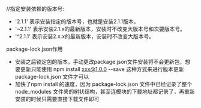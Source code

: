 //指定安装依赖的版本号:
* '2.1.1'   表示安装指定的版本号，也就是安装2.1.1版本。
* '~2.1.1' 表示安装2.1.x的最新版本，安装时不改变大版本号和次要版本号。
* '^2.1.1'  表示安装2.x.x的最新版本，安装时不改变大版本号。

package-lock.json作用

- 安装之后锁定包的版本，手动更改package.json文件安装将不会更新包，想要更新只能使用 npm install xxx@1.0.0 --save 这种方式来进行版本更新package-lock.json 文件才可以
- 加快了npm install 的速度，因为 package-lock.json 文件中已经记录了整个 node_modules 文件夹的树状结构，甚至连模块的下载地址都记录了，再重新安装的时候只需要直接下载文件即可
